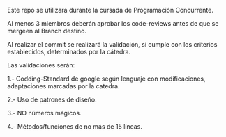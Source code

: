 Este repo se utilizara durante la cursada de Programación Concurrente.

Al menos 3 miembros deberán aprobar los code-reviews antes de que se mergeen al Branch destino.

Al realizar el commit se realizará la validación, si cumple con los criterios establecidos, determinados por la cátedra.

Las validaciones serán:

1.- Codding-Standard de google según lenguaje con modificaciones, adaptaciones marcadas por la catedra.

2.- Uso de patrones de diseño.

3.- NO números mágicos.

4.- Métodos/funciones de no más de 15 líneas.


